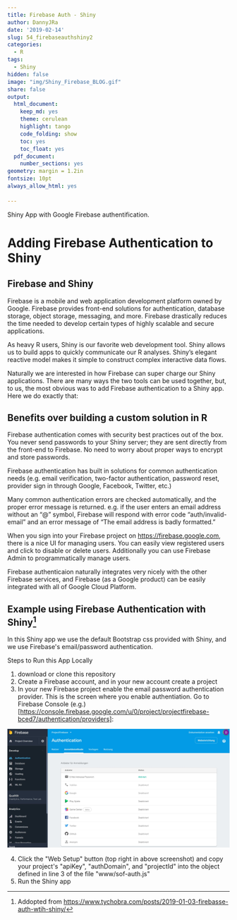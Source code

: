 ```yaml
---
title: Firebase Auth - Shiny 
author: DannyJRa
date: '2019-02-14'
slug: 54_firebaseauthshiny2
categories:
  - R
tags:
  - Shiny
hidden: false
image: "img/Shiny_Firebase_BLOG.gif"
share: false
output:
  html_document:
    keep_md: yes
    theme: cerulean
    highlight: tango
    code_folding: show
    toc: yes
    toc_float: yes
  pdf_document:
    number_sections: yes
geometry: margin = 1.2in
fontsize: 10pt
always_allow_html: yes

---
```


Shiny App with Google Firebase authentification.

<!--more-->

















# Adding Firebase Authentication to Shiny

## Firebase and Shiny

Firebase is a mobile and web application development platform owned by Google. Firebase provides front-end solutions for authentication, database storage, object storage, messaging, and more. Firebase drastically reduces the time needed to develop certain types of highly scalable and secure applications.

As heavy R users, Shiny is our favorite web development tool. Shiny allows us to build apps to quickly communicate our R analyses. Shiny’s elegant reactive model makes it simple to construct complex interactive data flows.

Naturally we are interested in how Firebase can super charge our Shiny applications. There are many ways the two tools can be used together, but, to us, the most obvious was to add Firebase authentication to a Shiny app. Here we do exactly that:

## Benefits over building a custom solution in R

Firebase authentication comes with security best practices out of the box. You never send passwords to your Shiny server; they are sent directly from the front-end to Firebase. No need to worry about proper ways to encrypt and store passwords.

Firebase authentication has built in solutions for common authentication needs (e.g. email verification, two-factor authentication, password reset, provider sign in through Google, Facebook, Twitter, etc.)

Many common authentication errors are checked automatically, and the proper error message is returned. e.g. if the user enters an email address without an “@” symbol, Firebase will respond with error code “auth/invalid-email” and an error message of “The email address is badly formatted.”

When you sign into your Firebase project on https://firebase.google.com, there is a nice UI for managing users. You can easily view registered users and click to disable or delete users. Additionally you can use Firebase Admin to programmatically manage users.

Firebase authenticaion naturally integrates very nicely with the other Firebase services, and Firebase (as a Google product) can be easily integrated with all of Google Cloud Platform.


## Example using Firebase Authentication with Shiny[^1]

In this Shiny app we use the default Bootstrap css provided with Shiny, and we use Firebase's email/password authentication. 

Steps to Run this App Locally
1. download or clone this repository
2. Create a Firebase account, and in your new account create a project
3. In your new Firebase project enable the email password authentication provider. This is the screen where you enable authentiation. Go to Firebase Console (e.g.)[https://console.firebase.google.com/u/0/project/projectfirebase-bced7/authentication/providers]:

![Firebase_authenfication](img/Firebase_authenfication.jpg)

4. Click the "Web Setup" button (top right in above screenshot) and copy your project's "apiKey", "authDomain", and "projectId" into the object defined in line 3 of the file "www/sof-auth.js"
5. Run the Shiny app

[^1]: Addopted from https://www.tychobra.com/posts/2019-01-03-firebasse-auth-wtih-shiny/

